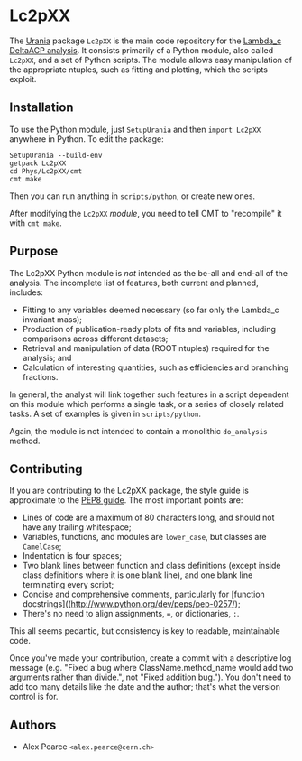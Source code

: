 Lc2pXX
======

The [Urania](http://lhcb-release-area.web.cern.ch/LHCb-release-area/DOC/urania/) package `Lc2pXX` is the main code repository for the [Lambda_c DeltaACP analysis](https://twiki.cern.ch/twiki/bin/viewauth/LHCbPhysics/LcTophhDACP).
It consists primarily of a Python module, also called `Lc2pXX`, and a set of Python scripts.
The module allows easy manipulation of the appropriate ntuples, such as fitting and plotting, which the scripts exploit.

Installation
------------

To use the Python module, just `SetupUrania` and then `import Lc2pXX` anywhere in Python.
To edit the package:

    SetupUrania --build-env
    getpack Lc2pXX
    cd Phys/Lc2pXX/cmt
    cmt make

Then you can run anything in `scripts/python`, or create new ones.

After modifying the `Lc2pXX` *module*, you need to tell CMT to "recompile" it with `cmt make`.

Purpose
-------

The Lc2pXX Python module is *not* intended as the be-all and end-all of the analysis.
The incomplete list of features, both current and planned, includes:

* Fitting to any variables deemed necessary (so far only the Lambda_c invariant mass);
* Production of publication-ready plots of fits and variables, including comparisons across different datasets;
* Retrieval and manipulation of data (ROOT ntuples) required for the analysis; and
* Calculation of interesting quantities, such as efficiencies and branching fractions.

In general, the analyst will link together such features in a script dependent on this module which performs a single task, or a series of closely related tasks.
A set of examples is given in `scripts/python`.

Again, the module is not intended to contain a monolithic `do_analysis` method.

Contributing
------------

If you are contributing to the Lc2pXX package, the style guide is approximate to the [PEP8 guide](http://www.python.org/dev/peps/pep-0008/).
The most important points are:

* Lines of code are a maximum of 80 characters long, and should not have any trailing whitespace;
* Variables, functions, and modules are `lower_case`, but classes are `CamelCase`;
* Indentation is four spaces;
* Two blank lines between function and class definitions (except inside class definitions where it is one blank line), and one blank line terminating every script;
* Concise and comprehensive comments, particularly for [function docstrings]((http://www.python.org/dev/peps/pep-0257/);
* There's no need to align assignments, `=`, or dictionaries, `:`.

This all seems pedantic, but consistency is key to readable, maintainable code.

Once you've made your contribution, create a commit with a descriptive log message (e.g. "Fixed a bug where ClassName.method_name would add two arguments rather than divide.", not "Fixed addition bug.").
You don't need to add too many details like the date and the author; that's what the version control is for.

Authors
-------

* Alex Pearce `<alex.pearce@cern.ch>`

